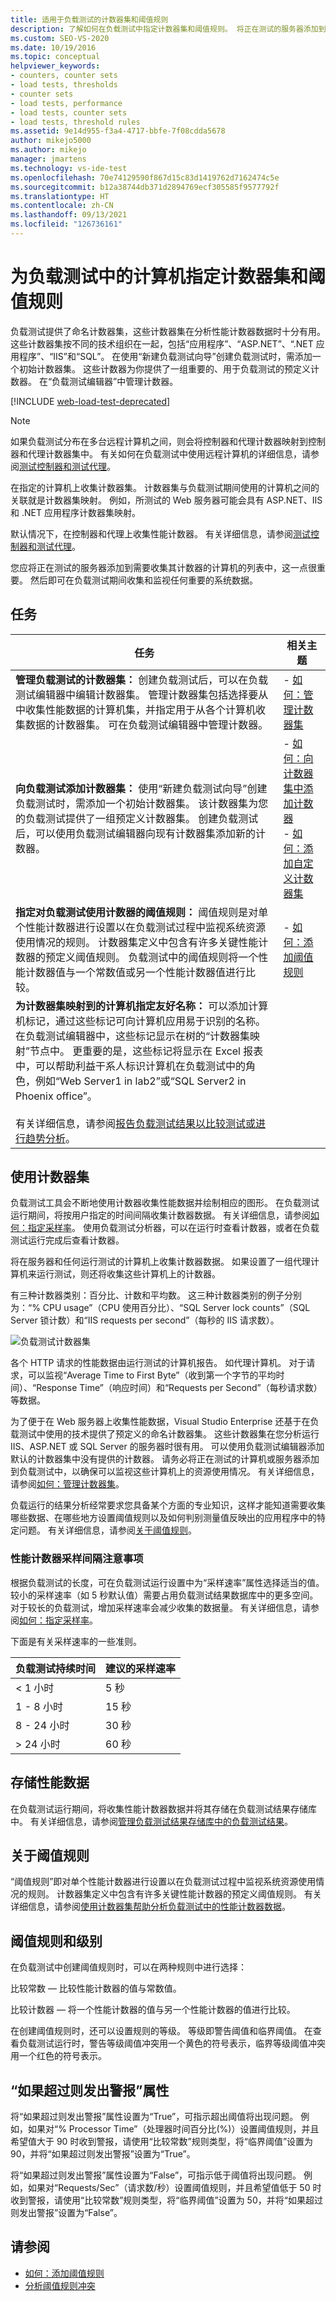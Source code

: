 ```yaml
---
title: 适用于负载测试的计数器集和阈值规则
description: 了解如何在负载测试中指定计数器集和阈值规则。 将正在测试的服务器添加到要收集计数器的计算机列表中。
ms.custom: SEO-VS-2020
ms.date: 10/19/2016
ms.topic: conceptual
helpviewer_keywords:
- counters, counter sets
- load tests, thresholds
- counter sets
- load tests, performance
- load tests, counter sets
- load tests, threshold rules
ms.assetid: 9e14d955-f3a4-4717-bbfe-7f08cdda5678
author: mikejo5000
ms.author: mikejo
manager: jmartens
ms.technology: vs-ide-test
ms.openlocfilehash: 70e74129590f867d15c83d1419762d7162474c5e
ms.sourcegitcommit: b12a38744db371d2894769ecf305585f9577792f
ms.translationtype: HT
ms.contentlocale: zh-CN
ms.lasthandoff: 09/13/2021
ms.locfileid: "126736161"
---
```

# <a name="specify-counter-sets-and-threshold-rules-for-computers-in-a-load-test"></a>为负载测试中的计算机指定计数器集和阈值规则

负载测试提供了命名计数器集，这些计数器集在分析性能计数器数据时十分有用。 这些计数器集按不同的技术组织在一起，包括“应用程序”、“ASP.NET”、“.NET 应用程序”、“IIS”和“SQL”。 在使用“新建负载测试向导”创建负载测试时，需添加一个初始计数器集。 这些计数器为你提供了一组重要的、用于负载测试的预定义计数器。 在“负载测试编辑器”中管理计数器。

[!INCLUDE [web-load-test-deprecated](includes/web-load-test-deprecated.md)]

> [!NOTE]
> 如果负载测试分布在多台远程计算机之间，则会将控制器和代理计数器映射到控制器和代理计数器集中。 有关如何在负载测试中使用远程计算机的详细信息，请参阅[测试控制器和测试代理](configure-test-agents-and-controllers-for-load-tests.md)。

在指定的计算机上收集计数器集。 计数器集与负载测试期间使用的计算机之间的关联就是计数器集映射。 例如，所测试的 Web 服务器可能会具有 ASP.NET、IIS 和 .NET 应用程序计数器集映射。

默认情况下，在控制器和代理上收集性能计数器。 有关详细信息，请参阅[测试控制器和测试代理](configure-test-agents-and-controllers-for-load-tests.md)。

您应将正在测试的服务器添加到需要收集其计数器的计算机的列表中，这一点很重要。 然后即可在负载测试期间收集和监视任何重要的系统数据。

## <a name="tasks"></a>任务

|任务|相关主题|
|-|-----------------------|
|**管理负载测试的计数器集：** 创建负载测试后，可以在负载测试编辑器中编辑计数器集。 管理计数器集包括选择要从中收集性能数据的计算机集，并指定用于从各个计算机收集数据的计数器集。 可在负载测试编辑器中管理计数器。|-   [如何：管理计数器集](../test/how-to-manage-counter-sets-using-the-load-test-editor.md)|
|**向负载测试添加计数器集：** 使用“新建负载测试向导”创建负载测试时，需添加一个初始计数器集。 该计数器集为您的负载测试提供了一组预定义计数器集。 创建负载测试后，可以使用负载测试编辑器向现有计数器集添加新的计数器。|-   [如何：向计数器集中添加计数器](../test/how-to-add-counters-to-counter-sets-using-the-load-test-editor.md)<br />-   [如何：添加自定义计数器集](../test/how-to-add-custom-counter-sets-using-the-load-test-editor.md)|
|**指定对负载测试使用计数器的阈值规则：** 阈值规则是对单个性能计数器进行设置以在负载测试过程中监视系统资源使用情况的规则。 计数器集定义中包含有许多关键性能计数器的预定义阈值规则。 负载测试中的阈值规则将一个性能计数器值与一个常数值或另一个性能计数器值进行比较。|-   [如何：添加阈值规则](../test/how-to-add-a-threshold-rule-using-the-load-test-editor.md)|
|**为计数器集映射到的计算机指定友好名称：** 可以添加计算机标记，通过这些标记可向计算机应用易于识别的名称。 在负载测试编辑器中，这些标记显示在树的“计数器集映射”节点中。 更重要的是，这些标记将显示在 Excel 报表中，可以帮助利益干系人标识计算机在负载测试中的角色，例如“Web Server1 in lab2”或“SQL Server2 in Phoenix office”。<br /><br /> 有关详细信息，请参阅[报告负载测试结果以比较测试或进行趋势分析](../test/compare-load-test-results.md)。||

## <a name="use-counter-sets"></a>使用计数器集

负载测试工具会不断地使用计数器收集性能数据并绘制相应的图形。 在负载测试运行期间，将按用户指定的时间间隔收集计数器数据。 有关详细信息，请参阅[如何：指定采样率](../test/how-to-specify-the-sample-rate-for-a-load-test.md)。 使用负载测试分析器，可以在运行时查看计数器，或者在负载测试运行完成后查看计数器。

将在服务器和任何运行测试的计算机上收集计数器数据。 如果设置了一组代理计算机来运行测试，则还将收集这些计算机上的计数器。

有三种计数器类别：百分比、计数和平均数。 这三种计数器类别的例子分别为：“% CPU usage”（CPU 使用百分比）、“SQL Server lock counts”（SQL Server 锁计数）和“IIS requests per second”（每秒的 IIS 请求数）。

![负载测试计数器集](../test/media/loadtestcountersets.png)

各个 HTTP 请求的性能数据由运行测试的计算机报告。 如代理计算机。 对于请求，可以监视“Average Time to First Byte”（收到第一个字节的平均时间）、“Response Time”（响应时间）和“Requests per Second”（每秒请求数）等数据。

为了便于在 Web 服务器上收集性能数据，Visual Studio Enterprise 还基于在负载测试中使用的技术提供了预定义的命名计数器集。 这些计数器集在您分析运行 IIS、ASP.NET 或 SQL Server 的服务器时很有用。 可以使用负载测试编辑器添加默认的计数器集中没有提供的计数器。 请务必将正在测试的计算机或服务器添加到负载测试中，以确保可以监视这些计算机上的资源使用情况。 有关详细信息，请参阅[如何：管理计数器集](../test/how-to-manage-counter-sets-using-the-load-test-editor.md)。

负载运行的结果分析经常要求您具备某个方面的专业知识，这样才能知道需要收集哪些数据、在哪些地方设置阈值规则以及如何判别测量值反映出的应用程序中的特定问题。 有关详细信息，请参阅[关于阈值规则](#about-threshold-rules)。

### <a name="performance-counter-sampling-interval-considerations"></a>性能计数器采样间隔注意事项

根据负载测试的长度，可在负载测试运行设置中为“采样速率”属性选择适当的值。 较小的采样速率（如 5 秒默认值）需要占用负载测试结果数据库中的更多空间。 对于较长的负载测试，增加采样速率会减少收集的数据量。 有关详细信息，请参阅[如何：指定采样率](../test/how-to-specify-the-sample-rate-for-a-load-test.md)。

下面是有关采样速率的一些准则。

|负载测试持续时间|建议的采样速率|
|-|-----------------------------|
|\< 1 小时|5 秒|
|1 - 8 小时|15 秒|
|8 - 24 小时|30 秒|
|> 24 小时|60 秒|

## <a name="store-performance-data"></a>存储性能数据

在负载测试运行期间，将收集性能计数器数据并将其存储在负载测试结果存储库中。 有关详细信息，请参阅[管理负载测试结果存储库中的负载测试结果](../test/manage-load-test-results-in-the-load-test-results-repository.md)。

## <a name="about-threshold-rules"></a>关于阈值规则

“阈值规则”即对单个性能计数器进行设置以在负载测试过程中监视系统资源使用情况的规则。 计数器集定义中包含有许多关键性能计数器的预定义阈值规则。 有关详细信息，请参阅[使用计数器集帮助分析负载测试中的性能计数器数据](../test/specify-counter-sets-and-threshold-rules-for-load-testing.md)。

## <a name="threshold-rules-and-levels"></a>阈值规则和级别

在负载测试中创建阈值规则时，可以在两种规则中进行选择：

比较常数 &mdash; 比较性能计数器的值与常数值。

比较计数器 &mdash; 将一个性能计数器的值与另一个性能计数器的值进行比较。

在创建阈值规则时，还可以设置规则的等级。 等级即警告阈值和临界阈值。 在查看负载测试运行时，警告等级阈值冲突用一个黄色的符号表示，临界等级阈值冲突用一个红色的符号表示。

## <a name="the-alert-if-over-property"></a>“如果超过则发出警报”属性

将“如果超过则发出警报”属性设置为“True”，可指示超出阈值将出现问题。 例如，如果对“% Processor Time”（处理器时间百分比(%)）设置阈值规则，并且希望值大于 90 时收到警报，请使用“比较常数”规则类型，将“临界阈值”设置为 90，并将“如果超过则发出警报”设置为“True”。

将“如果超过则发出警报”属性设置为“False”，可指示低于阈值将出现问题。 例如，如果对“Requests/Sec”（请求数/秒）设置阈值规则，并且希望值低于 50 时收到警报，请使用“比较常数”规则类型，将“临界阈值”设置为 50，并将“如果超过则发出警报”设置为“False”。

## <a name="see-also"></a>请参阅

- [如何：添加阈值规则](../test/how-to-add-a-threshold-rule-using-the-load-test-editor.md)
- [分析阈值规则冲突](../test/analyze-threshold-rule-violations-in-load-tests.md)
